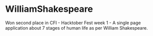 # WilliamShakespeare
Won second place in CFI - Hacktober Fest week 1 - A single page application about 7 stages of human life as per William Shakespeare.
